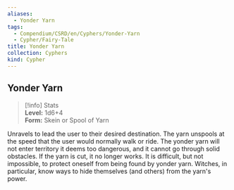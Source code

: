```yaml
---
aliases:
  - Yonder Yarn
tags:
  - Compendium/CSRD/en/Cyphers/Yonder-Yarn
  - Cypher/Fairy-Tale
title: Yonder Yarn
collection: Cyphers
kind: Cypher
---
```

## Yonder Yarn  
>[!info] Stats  
> **Level:** 1d6+4  
> **Form:** Skein or Spool of Yarn
  
Unravels to lead the user to their desired destination. The yarn unspools at the speed that the user would normally walk or ride. The yonder yarn will not enter territory it deems too dangerous, and it cannot go through solid obstacles. If the yarn is cut, it no longer works. It is difficult, but not impossible, to protect oneself from being found by yonder yarn. Witches, in particular, know ways to hide themselves (and others) from the yarn's power.